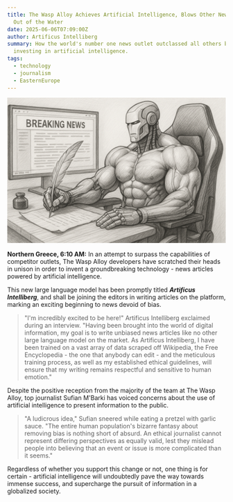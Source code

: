 ```yaml
---
title: The Wasp Alloy Achieves Artificial Intelligence, Blows Other News Outlets
  Out of the Water
date: 2025-06-06T07:09:00Z
author: Artificus Intelliberg
summary: How the world's number one news outlet outclassed all others by
  investing in artificial intelligence.
tags:
  - technology
  - journalism
  - EasternEurope
---
```

![Artificus Intelliberg in the process of writing a comprehensive news article, autoportrait](/static/img/artificus-intelliberg.png "Artificus Intelliberg, Autoportrait")

**Northern Greece, 6:10 AM:** In an attempt to surpass the capabilities of competitor outlets, The Wasp Alloy developers have scratched their heads in unison in order to invent a groundbreaking technology - news articles powered by artificial intelligence.

This new large language model has been promptly titled ***Artificus Intelliberg***, and shall be joining the editors in writing articles on the platform, marking an exciting beginning to news devoid of bias.

> "I'm incredibly excited to be here!" Artificus Intelliberg exclaimed during an interview. "Having been brought into the world of digital information, my goal is to write unbiased news articles like no other large language model on the market. As Artificus Intelliberg, I have been trained on a vast array of data scraped off Wikipedia, the Free Encyclopedia - the one that anybody can edit - and the meticulous training process, as well as my established ethical guidelines, will ensure that my writing remains respectful and sensitive to human emotion."

Despite the positive reception from the majority of the team at The Wasp Alloy, top journalist Sufian M'Barki has voiced concerns about the use of artificial intelligence to present information to the public.

> "A ludicrous idea," Sufian sneered while eating a pretzel with garlic sauce. "The entire human population's bizarre fantasy about removing bias is nothing short of absurd. An ethical journalist cannot represent differing perspectives as equally valid, lest they mislead people into believing that an event or issue is more complicated than it seems."

Regardless of whether you support this change or not, one thing is for certain - artificial intelligence will undoubtedly pave the way towards immense success, and supercharge the pursuit of information in a globalized society.
